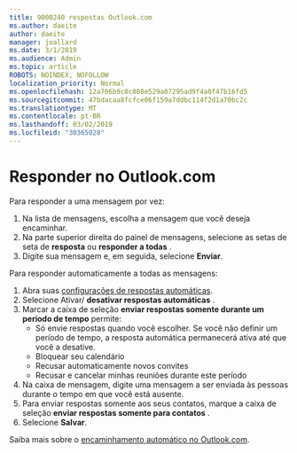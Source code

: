 ```yaml
---
title: 9000240 respostas Outlook.com
ms.author: daeite
author: daeite
manager: joallard
ms.date: 3/1/2019
ms.audience: Admin
ms.topic: article
ROBOTS: NOINDEX, NOFOLLOW
localization_priority: Normal
ms.openlocfilehash: 12a706b9c8c808e529a07295ad9f4a0f47b16fd5
ms.sourcegitcommit: 47bdacaa8fcfce06f159a7ddbc114f2d1a70bc2c
ms.translationtype: MT
ms.contentlocale: pt-BR
ms.lasthandoff: 03/02/2019
ms.locfileid: "30365028"
---
```

# <a name="replying-in-outlookcom"></a>Responder no Outlook.com

Para responder a uma mensagem por vez:

1. Na lista de mensagens, escolha a mensagem que você deseja encaminhar.
2. Na parte superior direita do painel de mensagens, selecione as setas de seta de **resposta** ou **responder a todas** .
3. Digite sua mensagem e, em seguida, selecione **Enviar**.

Para responder automaticamente a todas as mensagens:

1. Abra suas [configurações de respostas automáticas](https://outlook.live.com/mail/options/mail/automaticReplies/automaticRepliesOption).
2. Selecione Ativar/ **desativar respostas automáticas** .
3. Marcar a caixa de seleção **enviar respostas somente durante um período de tempo** permite:
    - Só envie respostas quando você escolher. Se você não definir um período de tempo, a resposta automática permanecerá ativa até que você a desative.
    - Bloquear seu calendário
    - Recusar automaticamente novos convites
    - Recusar e cancelar minhas reuniões durante este período
4. Na caixa de mensagem, digite uma mensagem a ser enviada às pessoas durante o tempo em que você está ausente.
5. Para enviar respostas somente aos seus contatos, marque a caixa de seleção **enviar respostas somente para contatos** .
6. Selecione **Salvar**.

Saiba mais sobre o [encaminhamento automático no Outlook.com](https://support.office.com/article/14614626-9855-48dc-a986-dec81d07b1a0).